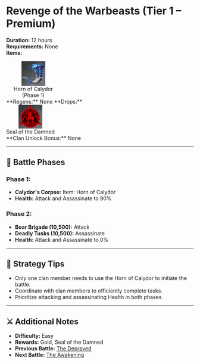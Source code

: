 # Revenge of the Warbeasts (Tier 1 – Premium)

**Duration:** 12 hours  
**Requirements:** None  
**Items:** <div style="display:flex; gap:20px;">
  <div style="display:flex; flex-direction:column; align-items:center; width:max-content;">
    <img src="../../../images/items/horn-of-calydor.png" alt="Horn of Calydor" width="64" style="cursor:pointer;" onclick="alert('Required for Revenge of the Warbeasts!')">
    <div>Horn of Calydor</div>
    <div>(Phase 1)</div>
  </div>
</div>
**Regens:** None  
**Drops:** <div style="display:flex; gap:20px;">
  <div style="display:flex; flex-direction:column; align-items:center; width:max-content;">
    <img src="../../../images/items/seal-of-the-damned.png" alt="Seal of the Damned" width="64" style="cursor:pointer;" onclick="alert('Required for Haunting: The Escape!')">
    <div>Seal of the Damned</div>
  </div>
</div>
**Clan Unlock Bonus:** None

---

## 🧪 Battle Phases

### Phase 1:
- **Calydor's Corpse:** Item: Horn of Calydor  
- **Health:** Attack and Assassinate to 90%

### Phase 2:
- **Boar Brigade (10,500):** Attack  
- **Deadly Tusks (10,500):** Assassinate  
- **Health:** Attack and Assassinate to 0%

---

## 🧭 Strategy Tips

- Only one clan member needs to use the Horn of Calydor to initiate the battle.  
- Coordinate with clan members to efficiently complete tasks.  
- Prioritize attacking and assassinating Health in both phases.

---

## ⚔️ Additional Notes

- **Difficulty:** Easy  
- **Rewards:** Gold, Seal of the Damned  
- **Previous Battle:** [The Depraved](the-depraved.md)  
- **Next Battle:** [The Awakening](../tier2/the-awakening.md)
